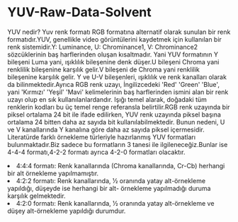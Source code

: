 # YUV-Raw-Data-Solvent


YUV nedir? Yuv renk formatı RGB formatına alternatif  olarak sunulan bir renk formatıdır.YUV, genellikle video görüntülerini kaydetmek için kullanılan bir renk sistemidir.Y: Luminance, U: Chrominance1, V: Chrominance2 sözcüklerinin baş harflerinden oluşan kısaltmadır. Yani YUV formatının Y bileşeni Luma yani, ışıklılık bileşenine denk düşer.U bileşeni Chroma yani renklilik bileşenine karşılık gelir.V bileşeni de Chroma yani renklilik bileşenine karşılık gelir. Y ve U-V bileşenleri, ışıklılık ve renk kanalları olarak da bilinmektedir.Ayrıca RGB renk uzayı, İngilizcedeki 'Red' 'Green' 'Blue', yani 'Kırmızı' 'Yeşil' 'Mavi' kelimelerinin baş
harflerinden ismini alan bir renk uzayı olup en sık kullanılanlardandır. Işığı temel alarak, doğadaki tüm renklerin kodları bu üç temel renge referansla belirtilir.RGB renk uzayında bir piksel ortalama 24 bit ile ifade edilirken, YUV renk uzayında piksel başına ortalama 24 bitten daha az sayıda bit kullanılabilmektedir. Bunun nedeni, U ve V kanallarında Y kanalına göre daha az sayıda piksel içermesidir. Literatürde farklı örnekleme türleriyle hazırlanmış YUV formatları bulunmaktadır.Biz sadece bu formatların 3 tanesi ile
ilgileneceğiz.Bunlar ise 4-4-4 formatı,4-2-2 formatı ayrıca 4-2-0 formatları olacaktır.
<li> 4:4:4 formatı: Renk kanallarında (Chroma
kanallarında, Cr-Cb) herhangi bir alt örnekleme
yapılmamıştır.</li>
<li>  4:2:2 formatı: Renk kanallarında, 1⁄2 oranında yatay
alt-örnekleme yapıldığı, düşeyde ise herhangi bir alt-
örnekleme yapılmadığı duruma karşılık gelmektedir.</li>
<li>  4:2:0 formatı: Renk kanallarında, 1⁄2 oranında yatay
alt-örnekleme ve düşey alt-örnekleme yapıldığı
durumdur. </li>


